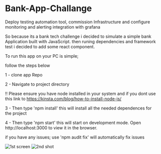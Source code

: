 # Bank-App-Challange
Deploy testing automation tool, commission Infrastructure and configure monitoring and alerting integration with grafana

So because its a bank tech challenge i decided to simulate a simple bank Application built with JavaScript. then runing dependencies and framework test i decided to add some react component.

To run this app on your PC is simple;

follow the steps below

1 - clone app Repo

2 - Navigate to project directory

!! Please ensure you have node installed in your system and if you dont use this link to https://kinsta.com/blog/how-to-install-node-js/

3 - Then type 'npm install' this will install all the needed dependences for the project

4 - Then type 'npm start' this will start on development mode. Open http://localhost:3000 to view it in the browser.

if you have any issues; use 'npm audit fix' will automatically fix issues

![1st screen](https://user-images.githubusercontent.com/47798540/230577095-257d8e97-3176-4172-b5d9-67fa2637d122.png)
![2nd shot](https://user-images.githubusercontent.com/47798540/230577186-910c1f40-258d-4f37-9264-8225c8c09e31.png)
